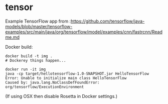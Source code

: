 # tensor
Example TensorFlow app from :https://github.com/tensorflow/java-models/blob/master/tensorflow-examples/src/main/java/org/tensorflow/model/examples/cnn/fastrcnn/Readme.md


Docker build:
```
docker build -t img .
# Dockerey things happen...

docker run -it img
java -cp target/hellotensorflow-1.0-SNAPSHOT.jar HelloTensorFlow
Error: Unable to initialize main class HelloTensorFlow
Caused by: java.lang.NoClassDefFoundError: org/tensorflow/ExecutionEnvironment

```

(If using OSX then disable Rosetta in Docker settings.)
